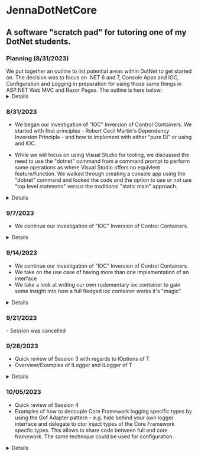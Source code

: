 # JennaDotNetCore

## A software "scratch pad" for tutoring one of my DotNet students.

### Planning (8/31/2023)

<summary>We put together an outline to list potential areas within DotNet to get started on.
The decision was to focus on .NET 6 and 7, Console Apps and IOC, Configuration and Logging in 
preparation for using those same things in ASP.NET Web MVC and Razor Pages.
The outline is here below:</summary>

<details>

- .NET (Full Framework) Old/Legacy (4.8?)
- .NET (Core - the new stuff)
	- Core 1
	-	Core 2
	-	Core 3
	-	Core 4 (Microsoft skipped to avoid confusion with Full Framework)
	-	5  - Out of Support - Dropped "core" now just ".NET"
	-	6 - LTS (3 year)
	-	7 - STS (1 year)
	-	8 - Preview out soon?
	
- Tooling
	- Visual Studio (Windows only, Community)
	- Visual Studio for Mac
	- VS Code (free, portable)
		- fallback to the command line
			- demo
	- Jetbrains - Rider (Python IDE PyCharm)
	
- Console Apps
- 	Focus here is on Host.GetDefaultBuilder()
	- 	Convers things that are used in all .NET (Core) applications such as
	- 	Configuration, 
	- 	Logging, 
	- 	IOC - Inversion of Control - 
	- 	BackGround Versus Console

- Web Apps
	- 	An overview of the difference between MVC and Razor
	- 	MVC
	- 	Razor Pages
	- 	An overview of SOAP versus Rest - History of API Development (WCF)
	- 	(REST) API
	- 	SPA's  - JavaScript - Angular, Vue, React
	- 	Blazer

- BackgroundServices
	- 	Plain
	- 	Windows Service
	- 	Linux Daemon
	- 	Other deployment models for the cloud

- Database
	- 	Sql Server - stand alone server, "localdb"
	- 	Sqlite

- "Greenfield" Development
- "Brownfield" Development

</details>

### 8/31/2023 

<summary>

- We began our investigation of "IOC" Inversion of Control Containers.
We started with first principles - Robert Cecil Martin's Dependency
Inversion Principle - and how to implement with either "pure DI" or
using and IOC.

- While we will focus on using Visual Studio for tooling, we discussed the need to use the 
"dotnet" command from a command prompt to perform some operations as where Visual
Studio offers no equivlent feature/function.  We walked through creating
a console app using the "dotnet" command and looked the code and the option to use or not 
use "top level statments" versus the traditional "static main" approach.


</summary>
<details>

- See the ConsoleAppDip1 project
- see https://blog.ploeh.dk/2014/06/10/pure-di/
	- I highly recommend this guys's book on DI

</details>

### 9/7/2023 

<summary>

- We continue our investigation of "IOC" Inversion of Control Containers.

</summary>
<details>
- We reviewed Jenna's investigation/coding of interfaces and concrete classes
- We (accidently) ran into the use case of having more than one implementation of an 
- interface
</details>

### 9/14/2023 

<summary>

- We continue our investigation of "IOC" Inversion of Control Containers.
- We take on the use case of having more than one implementation of an interface
- We take a look at writing our own rudementary ioc container to gain some insight into
how a full fledged ioc container works it's "magic"


</summary>
<details>

- See Session3 consoleFromWorker1 as we continue to modify it from Session2.  We also use
app as a segeway into .NET (Core) configuration which is very different and more complex, but
more flexible than .NET Full Framework's app.config and web.config files.

- we'll debug our way through See Session3\IocExample console app in order to debug our own
IOC Container which uses .NET Reflection as is pretty much how any IOC Container is 
implemented.

	- No support for concrete class registration or resolution
	- No support for different lifetimes

</details>

### 9/21/2023
<summary>
- Session was cancelled
</summary>

### 9/28/2023
<summary>

- Quick review of Session 3 with regards to IOptions of T
- Overview/Examples of ILogger and ILogger of T

</summary>
<details>

- IOptions Pattern see https://learn.microsoft.com/en-us/dotnet/core/extensions/options
- Logging see https://learn.microsoft.com/en-us/aspnet/core/fundamentals/logging/?view=aspnetcore-7.0
- debates and trade-offs of .NET (Core) Logging see
https://stackoverflow.com/questions/51345161/should-i-take-ilogger-iloggert-iloggerfactory-or-iloggerprovider-for-a-libra

</details>

### 10/05/2023
<summary>

- Quick review of Session 4 
- Examples of how to decouple Core Framework logging specific types
by using the Gof Adapter pattern - e.g. hide behind your own logger
interface and delegate to ctor inject types of the Core Framework
specfic types.  This allows to share code between full and core framework.
The same technique could be used for configuration.

</summary>

<details>
- Lots of articles books on Gof Patterns, here's one on Adapter
https://www.gofpattern.com/structural/patterns/adapter-pattern.php

</details>
